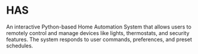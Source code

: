 # HAS
An interactive Python-based Home Automation System that allows users to remotely control and manage devices like lights, thermostats, and security features. The system responds to user commands, preferences, and preset schedules.
